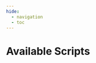 ```yaml
---
hide:
  - navigation
  - toc
---
```


# Available Scripts


<div id="scripts-container"></div>

<script src="/scripts.js?v=1.0"></script>
